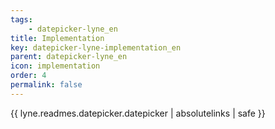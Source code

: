 ```yaml
---
tags: 
    - datepicker-lyne_en
title: Implementation
key: datepicker-lyne-implementation_en
parent: datepicker-lyne_en
icon: implementation
order: 4
permalink: false  
---
```

{{ lyne.readmes.datepicker.datepicker | absolutelinks | safe }}


